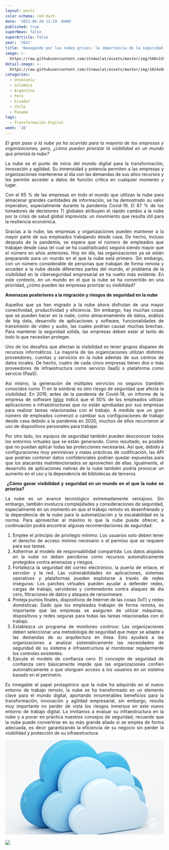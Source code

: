 ```yaml
---
layout: posts
color-schema: red-dark
date: '2021-06-29 11:29 -0400'
published: true
superNews: false
superArticle: false
year: '2021'
title: 'Navegando por las nubes grises: la importancia de la seguridad en la nube'
image: >-
  https://raw.githubusercontent.com/itnewslat/assets/master/img/540x320/nube-p.jpg
detail-image: >-
  https://raw.githubusercontent.com/itnewslat/assets/master/img/1024x680/Nube-g.jpg
categories:
  - Venezuela
  - Colombia
  - Argentina
  - Perú
  - Ecuador
  - Chile
  - Panama
tags:
  - Transformación Digital
week: '28'
---
```

<p style="text-align: justify;"><em>El gran paso a la nube ya ha ocurrido para la mayoría de las empresas y organizaciones, pero, ¿cómo pueden priorizar la visibilidad en un mundo que prioriza la nube?</em></p>
<p style="text-align: justify;">La nube es el punto de inicio del mundo digital para la transformación, innovación y agilidad. Su inmensidad y potencia permiten a las empresas y organizaciones mantenerse al día con las demandas de sus altos recursos y les permite acceder a datos de función crítica en cualquier momento y lugar.</p>
<p style="text-align: justify;">Con el 85 % de las empresas en todo el mundo que utilizan la nube para almacenar grandes cantidades de información, se ha demostrado su valor imperativo, especialmente durante la pandemia Covid-19. El 87 % de los tomadores de decisiones TI globales atribuyen el rápido cambio a la nube por la crisis de salud global imprevista: un movimiento que resulta útil para la resiliencia económica.</p>
<p style="text-align: justify;">Gracias a la nube, las empresas y organizaciones pueden mantener a la mayor parte de sus empleados trabajando desde casa. De hecho, incluso después de la pandemia, se espera que el número de empleados que trabajan desde casa (el cual se ha cuadriplicado) seguirá siendo mayor que el número en años anteriores. Hoy en día, las organizaciones ya se están preparando para un mundo en el que la nube está primero. Sin embargo, con un número considerable de personas que trabajan de forma remota y acceden a la nube desde diferentes partes del mundo, el problema de la visibilidad en la ciberseguridad empresarial se ha vuelto más evidente. En este contexto, en un mundo en el que la nube se ha convertido en una prioridad, ¿cómo pueden las empresas priorizar su visibilidad?</p>
<p style="text-align: justify;"><strong>Amenazas posteriores a la migración y riesgos de seguridad en la nube</strong></p>
<p style="text-align: justify;">Aquellos que ya han migrado a la nube ahora disfrutan de una mayor conectividad, productividad y eficiencia. Sin embargo, hay muchas cosas que se pueden hacer en la nube, como almacenamiento de datos, análisis de big data, desarrollo de aplicaciones y software, funcionalidades de transmisión de video y audio, las cuales podrían causar muchas brechas. Para mantener la seguridad sólida, las empresas deben estar al tanto de todo lo que necesitan proteger.</p>
<p style="text-align: justify;">Uno de los desafíos que afectan la visibilidad es tener grupos dispares de recursos informáticos. La mayoría de las organizaciones utilizan distintos proveedores, cuentas y servicios en la nube además de sus centros de datos locales. De hecho, cuatro de cada cinco empresas tienen dos o más proveedores de infraestructura como servicio (IaaS) o plataforma como servicio (PaaS).</p>
<p style="text-align: justify;">Así mismo, la generación de múltiples servicios no seguros (también conocidos como TI en la sombra) es otro riesgo de seguridad que afecta la visibilidad. En 2019, antes de la pandemia de Covid-19, un informe de la empresa de software <a href="https://www.darkreading.com/application-security/shadow-it-and-unsecured-data-still-rampant-within-the-digital-workplace/a/d-id/751139?piddl_msgorder=asc">Igloo</a> indicó que el 50% de los empleados utilizan aplicaciones e infraestructuras que no están aprobadas por sus empresas para realizar tareas relacionadas con el trabajo. A medida que un gran número de empleados comenzó a cambiar sus configuraciones de trabajo desde casa debido a la pandemia en 2020, muchos de ellos recurrieron al uso de dispositivos personales para trabajar.</p>
<p style="text-align: justify;">Por otro lado, los equipos de seguridad también pueden desconocer todos los entornos virtuales que se están generando. Como resultado, es posible que no puedan aplicar todas las protecciones necesarias. Así que, debido a configuraciones muy permisivas y malas prácticas de codificación, las API que podrían contener datos confidenciales podrían quedar expuestas para que los atacantes malintencionados se aprovechen de ellas. Igualmente, el desarrollo de aplicaciones nativas de la nube también podría provocar un aumento en el uso y la dependencia de bibliotecas de terceros.</p>
<p style="text-align: justify;"><strong> ¿Cómo ganar visibilidad y seguridad en un mundo en el que la nube se prioriza?</strong></p>
<p style="text-align: justify;">La nube es un avance tecnológico extremadamente ventajoso. Sin embargo, también involucra complejidades y consideraciones de seguridad, especialmente en un momento en que el trabajo remoto es desenfrenado y la dependencia de la nube para la automatización y la escalabilidad es la norma. Para aprovechar al máximo lo que la nube puede ofrecer, a continuación podrá encontrar algunas recomendaciones de seguridad:</p>

<ol style="text-align: justify;">
	<li>Emplee el principio de privilegio mínimo: Los usuarios solo deben tener el derecho de acceso mínimo necesario o el permiso que se requiere para sus tareas.</li>
	<li>Adherirse al modelo de responsabilidad compartida: Los datos alojados en la nube no deben percibirse como recursos automáticamente protegidos contra amenazas y riesgos.</li>
	<li>Fortalezca la seguridad del correo electrónico, la puerta de enlace, el servidor y la red. Las vulnerabilidades en aplicaciones, sistemas operativos y plataformas pueden explotarse a través de redes inseguras: Los parches virtuales pueden ayudar a defender redes, cargas de trabajo, servidores y contenedores contra ataques de día cero, filtraciones de datos y ataques de ransomware.</li>
	<li>Proteja puntos finales, dispositivos de Internet de las cosas (IoT) y redes domésticas: Dado que los empleados trabajan de forma remota, es importante que las empresas se aseguren de utilizar máquinas, dispositivos y redes seguras para todas las tareas relacionadas con el trabajo.</li>
	<li>Establezca un programa de monitoreo continuo: Las organizaciones deben seleccionar una metodología de seguridad que mejor se adapte a las demandas de su arquitectura en línea. Esto ayudará a las organizaciones a analizar sistemáticamente las necesidades de seguridad de su sistema e infraestructura al monitorear regularmente los controles existentes.</li>
	<li>Ejecute el modelo de confianza cero: El concepto de seguridad de confianza cero básicamente impide que las organizaciones confíen automáticamente o que otorguen acceso a los usuarios en un sistema basado en el perímetro.</li>
</ol>
<p style="text-align: justify;">Es innegable el papel protagónico que la nube ha adquirido en el nuevo entorno de trabajo remoto, la nube se ha transformado en un elemento clave para el mundo digital, aportando innumerables beneficios para la transformación, innovación y agilidad empresarial, sin embargo, resulta muy importante no perder de vista los riesgos inmersos en este nuevo entorno de trabajo digital. Lo invitamos a evaluar su infraestructura en la nube y a poner en práctica nuestros consejos de seguridad, recuerde que la nube puede convertirse en su más grande aliado si se emplea de forma adecuada, es decir garantizando la eficiencia de su negocio sin perder la visibilidad y protección de su infraestructura.</p>

![](https://raw.githubusercontent.com/itnewslat/assets/master/img/540x320/nube-p.jpg)

<img src="https://tracker.metricool.com/c3po.jpg?hash=56f88a41e39ab42c063cc51676587a04"/>
